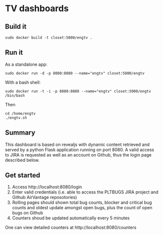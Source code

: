 TV dashboards
=============

Build it
-----

    sudo docker build -t closet:5000/engtv .

Run it
-----

As a standalone app:

    sudo docker run -d -p 8080:8080 --name="engtv" closet:5000/engtv

With a bash shell:

    sudo docker run -t -i -p 8080:8080 --name="engtv" closet:5000/engtv /bin/bash

Then

    cd /home/engtv
    ./engtv.sh

Summary
-------

This dashboard is based on revealjs with dynamic content retrieved and served by a python Flask application running on port 8080.
A valid access to JIRA is requested as well as an account on Github, thus the login page described below.

Get started
-----------

1. Access http://localhost:8080/login
2. Enter valid credentials (i.e. able to access the PLTBUGS JIRA project and Github AirVantage reposotories)
3. Rolling pages should shown total bug counts, blocker and critical bug counts and oldest update amongst open bugs, plus the count of open bugs on Github
4. Counters shoud be updated automatically every 5 minutes

One can view detailed counters at http://localhost:8080/counters
